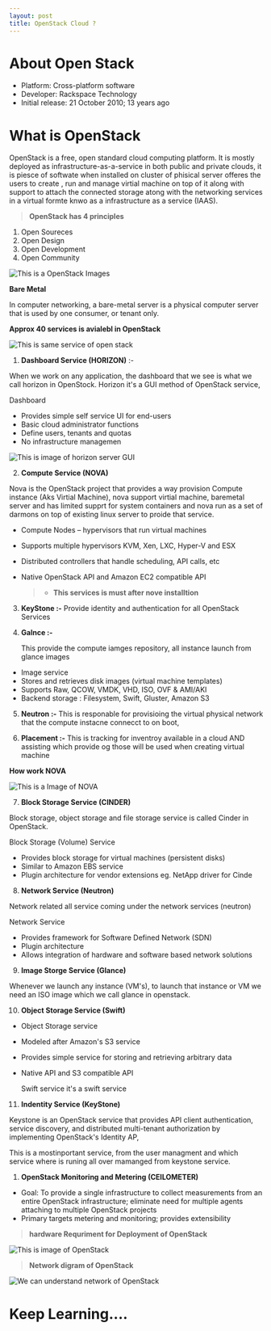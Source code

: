 ```yaml
---
layout: post
title: OpenStack Cloud ?
---
```


# About Open Stack

- Platform: Cross-platform software
- Developer: Rackspace Technology
- Initial release: 21 October 2010; 13 years ago

# What is OpenStack

OpenStack is a free, open standard cloud computing platform. It is mostly deployed as infrastructure-as-a-service in both public and private clouds, 
it is piesce of softwate when installed on cluster of phisical server offeres the users to create , run and manage virtial machine on top of it along with support to attach the connected storage atong with the networking services in a virtual formte knwo as a infrastructure as a service (IAAS).

> **OpenStack has 4 principles**

1. Open Soureces
2. Open Design
3. Open Development
4. Open Community

![This is a OpenStack Images](../images/OpenStack-Architecture.png)

**Bare Metal**

In computer networking, a bare-metal server is a physical computer server that is used by one consumer, or tenant only.

**Approx 40 services is avialebl in OpenStack**

![This is same service of open stack](../images/oen.png)

1. **Dashboard Service (HORIZON)** :-

 When we work on any application, the dashboard that we see is what we call horizon in OpenStock. Horizon it's a GUI method of OpenStack service,  

 Dashboard
- Provides simple self service UI for end-users
- Basic cloud administrator functions
- Define users, tenants and quotas
- No infrastructure managemen

![This is image of horizon server GUI](../images/horizonservice.png)


2. **Compute Service (NOVA)** 

Nova is the OpenStack project that provides a way provision Compute instance (Aks Virtial Machine), nova support virtial machine, baremetal server and has limited supprt for system containers and nova run as a set of darmons on top of existing linux server to proide that service.

- Compute Nodes – hypervisors that run virtual machines
- Supports multiple hypervisors KVM, Xen, LXC, Hyper-V and ESX
- Distributed controllers that handle scheduling, API calls, etc
- Native OpenStack API and Amazon EC2 compatible API


   > -  **This services is must after nove installtion**

3. **KeyStone :-** Provide identity and authentication for all OpenStack Services
   
4. **Galnce :-** 
   
   This provide the compute iamges repository, all instance launch from glance images

- Image service
- Stores and retrieves disk images (virtual machine templates)
- Supports Raw, QCOW, VMDK, VHD, ISO, OVF & AMI/AKI
- Backend storage : Filesystem, Swift, Gluster, Amazon S3


5. **Neutron :-** This is responable for provisioing the virtual physical network that the compute instacne connecct to on boot,

6. **Placement :-**  This is tracking for inventroy available in a cloud AND assisting which provide og those will be used when creating virtual machine

**How work NOVA**

![This is a Image of NOVA](../images/howworknova.png)

7. **Block Storage Service (CINDER)**

Block storage, object storage and file storage service is called Cinder in OpenStack.

Block Storage (Volume) Service
- Provides block storage for virtual machines (persistent disks)
- Similar to Amazon EBS service
- Plugin architecture for vendor extensions
eg. NetApp driver for Cinde

8. **Network Service (Neutron)**

Network related all service coming under the network services (neutron)

Network Service 
- Provides framework for Software Defined Network (SDN)
- Plugin architecture 
- Allows integration of hardware and software based network solutions

9. **Image Storge Service (Glance)**

Whenever we launch any instance (VM's), to launch that instance or VM we need an ISO image which we call glance in openstack.

10. **Object Storage Service (Swift)**
   
-  Object Storage service
- Modeled after Amazon's S3 service
- Provides simple service for storing and retrieving arbitrary data
- Native API and S3 compatible API

   Swift service it's a swift service

11.  **Indentity Service (KeyStone)**
   
Keystone is an OpenStack service that provides API client authentication, service discovery, and distributed multi-tenant authorization by implementing OpenStack's Identity AP,

This is a mostinportant service, from the user managment and which service where is runing all over mamanged from keystone service.

1.  **OpenStack Monitoring and Metering (CEILOMETER)**

- Goal: To provide a single infrastructure to collect measurements from an entire OpenStack infrastructure; eliminate need for multiple agents attaching to multiple OpenStack projects
- Primary targets metering and monitoring; 
provides extensibility

> **hardware Requriment for Deployment of OpenStack**

![This is image of OpenStack](../images/hwreqs.png)

> **Network digram of OpenStack**

![We can understand network of OpenStack](../images/network2-services.png)

# Keep Learning....


